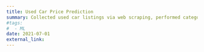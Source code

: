 ```yaml
---
title: Used Car Price Prediction
summary: Collected used car listings via web scraping, performed categorical feature preprocessing, and trained multiple regression models. Developed a Random Forest-based predictive system for accurate price estimation.
#tags:
#  - ML
date: 2021-07-01
external_link: 
---
```

